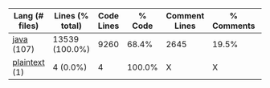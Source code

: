 |Lang (# files)|Lines (% total)|Code Lines|% Code|Comment Lines|% Comments|Blank Lines|% Blank|
| --- | --- | --- | --- | --- | --- | --- | --- |
|[java](https://github.com/FRCTeam5199/Robot-Code-2021/tree/master/statistics/java/lines_descending.md) (107)|13539 (100.0%)|9260|68.4%|2645|19.5%|1634|12.1%|
|[plaintext](https://github.com/FRCTeam5199/Robot-Code-2021/tree/master/statistics/plaintext/lines_descending.md) (1)|4 (0.0%)|4|100.0%|X|X|0|0.0%|
